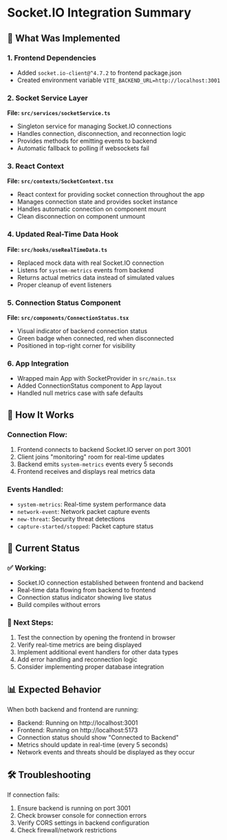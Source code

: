 # Socket.IO Integration Summary

## 🎯 What Was Implemented

### 1. Frontend Dependencies
- Added `socket.io-client@^4.7.2` to frontend package.json
- Created environment variable `VITE_BACKEND_URL=http://localhost:3001`

### 2. Socket Service Layer
**File: `src/services/socketService.ts`**
- Singleton service for managing Socket.IO connections
- Handles connection, disconnection, and reconnection logic
- Provides methods for emitting events to backend
- Automatic fallback to polling if websockets fail

### 3. React Context
**File: `src/contexts/SocketContext.tsx`**
- React context for providing socket connection throughout the app
- Manages connection state and provides socket instance
- Handles automatic connection on component mount
- Clean disconnection on component unmount

### 4. Updated Real-Time Data Hook
**File: `src/hooks/useRealTimeData.ts`**
- Replaced mock data with real Socket.IO connection
- Listens for `system-metrics` events from backend
- Returns actual metrics data instead of simulated values
- Proper cleanup of event listeners

### 5. Connection Status Component
**File: `src/components/ConnectionStatus.tsx`**
- Visual indicator of backend connection status
- Green badge when connected, red when disconnected
- Positioned in top-right corner for visibility

### 6. App Integration
- Wrapped main App with SocketProvider in `src/main.tsx`
- Added ConnectionStatus component to App layout
- Handled null metrics case with safe defaults

## 🔧 How It Works

### Connection Flow:
1. Frontend connects to backend Socket.IO server on port 3001
2. Client joins "monitoring" room for real-time updates
3. Backend emits `system-metrics` events every 5 seconds
4. Frontend receives and displays real metrics data

### Events Handled:
- `system-metrics`: Real-time system performance data
- `network-event`: Network packet capture events  
- `new-threat`: Security threat detections
- `capture-started/stopped`: Packet capture status

## 🚀 Current Status

### ✅ Working:
- Socket.IO connection established between frontend and backend
- Real-time data flowing from backend to frontend
- Connection status indicator showing live status
- Build compiles without errors

### 🔄 Next Steps:
1. Test the connection by opening the frontend in browser
2. Verify real-time metrics are being displayed
3. Implement additional event handlers for other data types
4. Add error handling and reconnection logic
5. Consider implementing proper database integration

## 📊 Expected Behavior

When both backend and frontend are running:
- Backend: Running on http://localhost:3001
- Frontend: Running on http://localhost:5173  
- Connection status should show "Connected to Backend"
- Metrics should update in real-time (every 5 seconds)
- Network events and threats should be displayed as they occur

## 🛠️ Troubleshooting

If connection fails:
1. Ensure backend is running on port 3001
2. Check browser console for connection errors
3. Verify CORS settings in backend configuration
4. Check firewall/network restrictions
